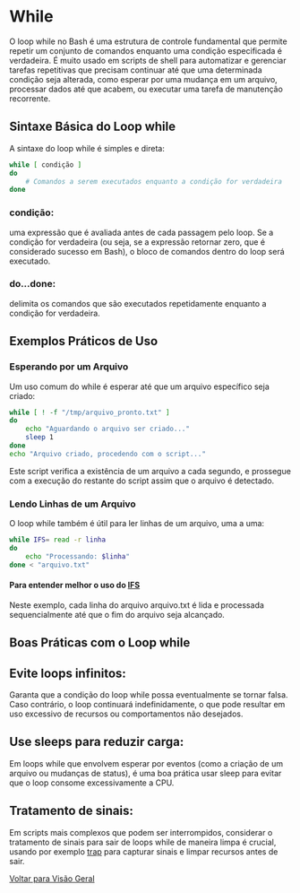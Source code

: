# While

O loop while no Bash é uma estrutura de controle fundamental que permite repetir um conjunto de comandos enquanto uma condição especificada é verdadeira. É muito usado em scripts de shell para automatizar e gerenciar tarefas repetitivas que precisam continuar até que uma determinada condição seja alterada, como esperar por uma mudança em um arquivo, processar dados até que acabem, ou executar uma tarefa de manutenção recorrente.

## Sintaxe Básica do Loop while
A sintaxe do loop while é simples e direta:

```bash
while [ condição ]
do
    # Comandos a serem executados enquanto a condição for verdadeira
done
```

### condição: 
uma expressão que é avaliada antes de cada passagem pelo loop. Se a condição for verdadeira (ou seja, se a expressão retornar zero, que é considerado sucesso em Bash), o bloco de comandos dentro do loop será executado.
### do...done: 
delimita os comandos que são executados repetidamente enquanto a condição for verdadeira.

## Exemplos Práticos de Uso

### Esperando por um Arquivo
Um uso comum do while é esperar até que um arquivo específico seja criado:

```bash
while [ ! -f "/tmp/arquivo_pronto.txt" ]
do
    echo "Aguardando o arquivo ser criado..."
    sleep 1
done
echo "Arquivo criado, procedendo com o script..."
```

Este script verifica a existência de um arquivo a cada segundo, e prossegue com a execução do restante do script assim que o arquivo é detectado.

### Lendo Linhas de um Arquivo
O loop while também é útil para ler linhas de um arquivo, uma a uma:

```bash
while IFS= read -r linha
do
    echo "Processando: $linha"
done < "arquivo.txt"
```

#### Para entender melhor o uso do [IFS](fluxos\IFS.md)

Neste exemplo, cada linha do arquivo arquivo.txt é lida e processada sequencialmente até que o fim do arquivo seja alcançado.

## Boas Práticas com o Loop while

## Evite loops infinitos: 
Garanta que a condição do loop while possa eventualmente se tornar falsa. Caso contrário, o loop continuará indefinidamente, o que pode resultar em uso excessivo de recursos ou comportamentos não desejados.
## Use sleeps para reduzir carga: 
Em loops while que envolvem esperar por eventos (como a criação de um arquivo ou mudanças de status), é uma boa prática usar sleep para evitar que o loop consome excessivamente a CPU.
## Tratamento de sinais: 
Em scripts mais complexos que podem ser interrompidos, considerar o tratamento de sinais para sair de loops while de maneira limpa é crucial, usando por exemplo [trap](..\trap\trap.md) para capturar sinais e limpar recursos antes de sair.

[Voltar para Visão Geral](../README.md)